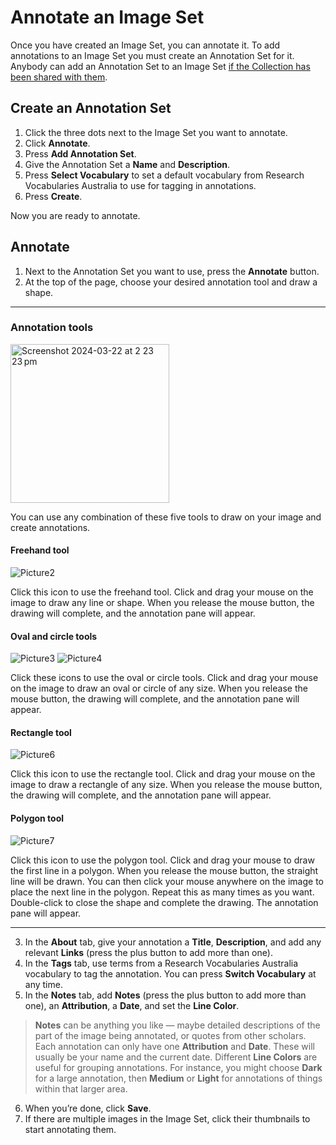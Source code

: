 # Annotate an Image Set

Once you have created an Image Set, you can annotate it. To add annotations to an Image Set you must create an Annotation Set for it. Anybody can add an Annotation Set to an Image Set [if the Collection has been shared with them](https://systemik-solutions.github.io/image_annotation_site/2.%20Share%20a%20Collection/Share%20a%20Collection.html).

## Create an Annotation Set

1.	Click the three dots next to the Image Set you want to annotate.
2.	Click **Annotate**.
3.	Press **Add Annotation Set**.
4.	Give the Annotation Set a **Name** and **Description**.
5.	Press **Select Vocabulary** to set a default vocabulary from Research Vocabularies Australia to use for tagging in annotations.
6.	Press **Create**.

Now you are ready to annotate.

## Annotate

1.	Next to the Annotation Set you want to use, press the **Annotate** button.
2.	At the top of the page, choose your desired annotation tool and draw a shape.

***
### Annotation tools

<img width="254" alt="Screenshot 2024-03-22 at 2 23 23 pm" src="https://github.com/Systemik-Solutions/image_annotation_site/assets/29685780/0d6f109e-a816-40ed-b0a2-5d826ce5e82a">

You can use any combination of these five tools to draw on your image and create annotations.

#### Freehand tool

![Picture2](https://github.com/Systemik-Solutions/image_annotation_site/assets/29685780/f8a4f395-7aa2-4a3d-a7f0-cbb31bb537b0)

Click this icon to use the freehand tool. Click and drag your mouse on the image to draw any line or shape. When you release the mouse button, the drawing will complete, and the annotation pane will appear.

#### Oval and circle tools
  
![Picture3](https://github.com/Systemik-Solutions/image_annotation_site/assets/29685780/64478898-46f2-417a-9548-fdd508b0bc72) ![Picture4](https://github.com/Systemik-Solutions/image_annotation_site/assets/29685780/a50aa6c3-00a4-424f-903e-bb3c10baf5a1)

Click these icons to use the oval or circle tools. Click and drag your mouse on the image to draw an oval or circle of any size. When you release the mouse button, the drawing will complete, and the annotation pane will appear.

#### Rectangle tool

![Picture6](https://github.com/Systemik-Solutions/image_annotation_site/assets/29685780/2aa54ba5-d231-473a-9b03-585b90e0b9d4)

Click this icon to use the rectangle tool. Click and drag your mouse on the image to draw a rectangle of any size. When you release the mouse button, the drawing will complete, and the annotation pane will appear.

#### Polygon tool

![Picture7](https://github.com/Systemik-Solutions/image_annotation_site/assets/29685780/56e4e5fa-e932-47d9-b3e2-c84858890e9d)

Click this icon to use the polygon tool. Click and drag your mouse to draw the first line in a polygon. When you release the mouse button, the straight line will be drawn. You can then click your mouse anywhere on the image to place the next line in the polygon. Repeat this as many times as you want. Double-click to close the shape and complete the drawing. The annotation pane will appear.
***

3.	In the **About** tab, give your annotation a **Title**, **Description**, and add any relevant **Links** (press the plus button to add more than one).
4.	In the **Tags** tab, use terms from a Research Vocabularies Australia vocabulary to tag the annotation. You can press **Switch Vocabulary** at any time.
5.	In the **Notes** tab, add **Notes** (press the plus button to add more than one), an **Attribution**, a **Date**, and set the **Line Color**.

> **Notes** can be anything you like — maybe detailed descriptions of the part of the image being annotated, or quotes from other scholars.
Each annotation can only have one **Attribution** and **Date**. These will usually be your name and the current date.
Different **Line Colors** are useful for grouping annotations. For instance, you might choose **Dark** for a large annotation, then **Medium** or **Light** for annotations of things within that larger area.

6.	When you’re done, click **Save**.
7.	If there are multiple images in the Image Set, click their thumbnails to start annotating them.
